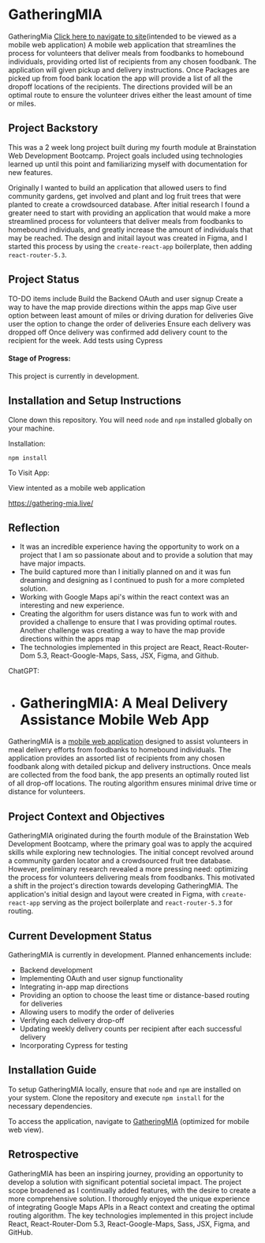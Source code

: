 # GatheringMIA

GatheringMia
[Click here to navigate to site](https://main.d3d9kolrqh2fvt.amplifyapp.com/deliveries)(intended to be viewed as a mobile web application)
A mobile web application that streamlines the process for volunteers that deliver meals from foodbanks to homebound individuals, providing orted list of recipients from any chosen foodbank. The application will given pickup and delivery instructions. Once Packages are picked up from food bank location the app will provide a list of all the dropoff locations of the recipients. The directions provided will be an optimal route to ensure the volunteer drives either the least amount of time or miles.

## Project Backstory

This was a 2 week long project built during my fourth module at Brainstation Web Development Bootcamp. Project goals included using technologies learned up until this point and familiarizing myself with documentation for new features.

Originally I wanted to build an application that allowed users to find community gardens, get involved and plant and log fruit trees that were planted to create a crowdsourced database. After initial research I found a greater need to start with providing an application that would make a more streamlined process for volunteers that deliver meals from foodbanks to homebound individuals, and greatly increase the amount of individuals that may be reached. The design and initail layout was created in Figma, and I started this process by using the `create-react-app` boilerplate, then adding `react-router-5.3`.

## Project Status

TO-DO items include
Build the Backend
OAuth and user signup
Create a way to have the map provide directions within the apps map
Give user option between least amount of miles or driving duration for deliveries
Give user the option to change the order of deliveries
Ensure each delivery was dropped off
Once delivery was confirmed add delivery count to the recipient for the week.
Add tests using Cypress

#### Stage of Progress:

This project is currently in development.

## Installation and Setup Instructions

Clone down this repository. You will need `node` and `npm` installed globally on your machine.

Installation:

`npm install`

To Visit App:

View intented as a mobile web application

https://gathering-mia.live/

## Reflection

- It was an incredible experience having the opportunity to work on a project that I am so passionate about and to provide
  a solution that may have major impacts.
- The build captured more than I initially planned on and it was fun dreaming and designing as I continued to push for a more completed solution.
- Working with Google Maps api's within the react context was an interesting and new experience.
- Creating the algorithm for users distance was fun to work with and provided a challenge to ensure that I was providing optimal routes.
  Another challenge was creating a way to have the map provide directions within the apps map
- The technologies implemented in this project are React, React-Router-Dom 5.3, React-Google-Maps, Sass, JSX, Figma, and Github.

ChatGPT:

- # GatheringMIA: A Meal Delivery Assistance Mobile Web App

GatheringMIA is a [mobile web application](https://gathering-mia.live/) designed to assist volunteers in meal delivery efforts from foodbanks to homebound individuals. The application provides an assorted list of recipients from any chosen foodbank along with detailed pickup and delivery instructions. Once meals are collected from the food bank, the app presents an optimally routed list of all drop-off locations. The routing algorithm ensures minimal drive time or distance for volunteers.

## Project Context and Objectives

GatheringMIA originated during the fourth module of the Brainstation Web Development Bootcamp, where the primary goal was to apply the acquired skills while exploring new technologies. The initial concept revolved around a community garden locator and a crowdsourced fruit tree database. However, preliminary research revealed a more pressing need: optimizing the process for volunteers delivering meals from foodbanks. This motivated a shift in the project's direction towards developing GatheringMIA. The application's initial design and layout were created in Figma, with `create-react-app` serving as the project boilerplate and `react-router-5.3` for routing.

## Current Development Status

GatheringMIA is currently in development. Planned enhancements include:

- Backend development
- Implementing OAuth and user signup functionality
- Integrating in-app map directions
- Providing an option to choose the least time or distance-based routing for deliveries
- Allowing users to modify the order of deliveries
- Verifying each delivery drop-off
- Updating weekly delivery counts per recipient after each successful delivery
- Incorporating Cypress for testing

## Installation Guide

To setup GatheringMIA locally, ensure that `node` and `npm` are installed on your system. Clone the repository and execute `npm install` for the necessary dependencies.

To access the application, navigate to [GatheringMIA](https://gathering-mia.live/) (optimized for mobile web view).

## Retrospective

GatheringMIA has been an inspiring journey, providing an opportunity to develop a solution with significant potential societal impact. The project scope broadened as I continually added features, with the desire to create a more comprehensive solution. I thoroughly enjoyed the unique experience of integrating Google Maps APIs in a React context and creating the optimal routing algorithm. The key technologies implemented in this project include React, React-Router-Dom 5.3, React-Google-Maps, Sass, JSX, Figma, and GitHub.
